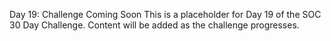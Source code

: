 Day 19: Challenge Coming Soon
This is a placeholder for Day 19 of the SOC 30 Day Challenge.
Content will be added as the challenge progresses.
